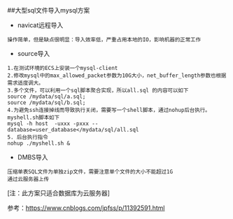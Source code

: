 ##大型sql文件导入mysql方案

- navicat远程导入
```text
操作简单，但是缺点很明显：导入效率低，严重占用本地的IO，影响机器的正常工作
```

- source导入
```text
1.在测试环境的ECS上安装一个mysql-client
2.修改mysql中的max_allowed_packet参数为10G大小，net_buffer_length参数也根据需求适度调大。
3.多个文件，可以利用一个sql脚本聚合实现，所以all.sql 的内容可以如下
source /mydata/sql/a.sql;
source /mydata/sql/b.sql;
4.为避免ssh连接掉线而导致执行关闭，需要写一个shell脚本，通过nohup后台执行。myshell.sh脚本如下
mysql -h host  -uxxx -pxxx --database=user_database</mydata/sql/all.sql
5. 后台执行指令
nohup ./myshell.sh &
```

- DMBS导入
```text
压缩单表SQL文件为单独zip文件，需要注意单个文件的大小不能超过1G
通过云服务器上传
```
[注：此方案只适合数据库为云服务器]

参考：https://www.cnblogs.com/jpfss/p/11392591.html